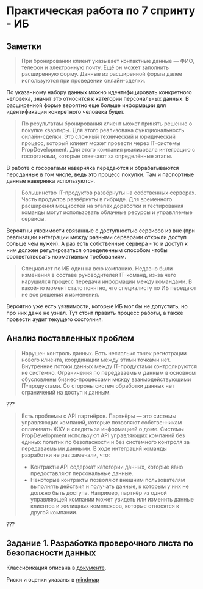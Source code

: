 # Практическая работа по 7 спринту - ИБ

## Заметки

> При бронировании клиент указывает контактные данные — ФИО, телефон и электронную почту. Ещё он может заполнить расширенную форму. Данные из расширенной формы далее используются при проведении онлайн-сделки.

По указанному набору данных можно идентифицировать конкретного человека, значит это относится к категории персональных данных.
В расширенной форме вероятно еще больше информации для идентификации конкретного человека будет.

>По результатам бронирования клиент может принять решение о покупке квартиры. Для этого реализована функциональность онлайн-сделки. Это сложный технический и юридический процесс, который клиент может провести через IT-системы PropDevelopment. Для этого компания реализовала интеграцию с госорганами, которые отвечают за определённые этапы.

В работе с госорагами наверняка передаются и обрабатываются персданные в том числе, ведь это процесс покупки. Там и паспортные данные наверняка используются.

> Большинство IT-продуктов развёрнуты на собственных серверах. Часть продуктов развёрнуты в гибриде. Для временного расширения мощностей на этапах доработки и тестирования команды могут использовать облачные ресурсы и управляемые сервисы.

Вероятны уязвимости связанные с доступностью сервисов из вне (при реализации интеграции между разными серверами открыли доступ больше чем нужен). 
А раз есть собственные сервера - то и доступ к ним должен регулироваться определенным способом чтобы соответствовать нормативным требованиям.

> Специалист по ИБ один на всю компанию. Недавно были изменения в составе руководителей IT-команд, из-за чего нарушился процесс передачи информации между командами. В какой-то момент стало понятно, что специалисту по ИБ передают не все решения и изменения.

Вероятно уже есть уязвимости, которые ИБ мог бы не допустить, но про них даже не узнал. Тут стоит править процесс работы, а также провести аудит текущего состояния.

## Анализ поставленных проблем

>Нарушен контроль данных. Есть несколько точек регистрации нового клиента, координации между этими точками нет. Внутренние потоки данных между IT-продуктами контролируются не системно. Ограничения по передаваемым данным в основном обусловлены бизнес-процессами между взаимодействующими IT-продуктами. Со стороны систем обработки данных нет ограничений на доступ к данным.

???

> Есть проблемы с API партнёров. Партнёры — это системы управляющих компаний, которые позволяют собственникам оплачивать ЖКУ и следить за информацией о доме. Системы PropDevelopment используют API управляющих компаний без единых политик по безопасности и без системного контроля за передаваемыми данными. В ходе интеграций команды разработки не раз замечали, что:
> - Контракты API содержат категории данных, которые явно предоставляют персональные данные.
> - Некоторые контракты позволяют внешним пользователям выполнять действия и получать данные, к которым у них не должно быть доступа. Например, партнёр из одной управляющей компании может увидеть или изменить данные клиентов и жилищных комплексов, которые относятся к другой компании.

???

## Задание 1. Разработка проверочного листа по безопасности данных

Классификация описана в [документе](Exc1/ANALYZE.md).

Риски и оценки указаны в [mindmap](Exc1/mindmap.drawio)
